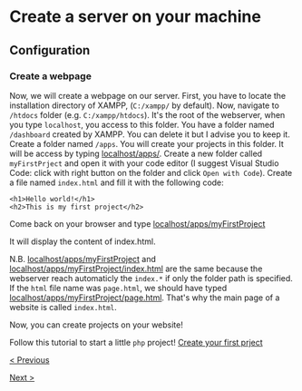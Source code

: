 # Create a server on your machine
## Configuration
### Create a webpage
Now, we will create a webpage on our server. First, you have to locate the installation directory of XAMPP, (`C:/xampp/` by default). Now, navigate to `/htdocs` folder (e.g. `C:/xampp/htdocs`). It's the root of the webserver, when you type `localhost`, you access to this folder. You have a folder named `/dashboard` created by XAMPP. You can delete it but I advise you to keep it. Create a folder named `/apps`. You will create your projects in this folder. It will be access by typing [localhost/apps/](https://localhost/apps). Create a new folder called `myFirstPrject` and open it with your code editor (I suggest Visual Studio Code: click with right button on the folder and click `Open with Code`). Create a file named `index.html` and fill it with the following code:

```
<h1>Hello world!</h1>
<h2>This is my first project</h2>
```

Come back on your browser and type [localhost/apps/myFirstProject](http://localhost/apps/myFirstProject)

It will display the content of index.html.

N.B. [localhost/apps/myFirstProject](http://localhost/apps/myFirstProject) and [localhost/apps/myFirstProject/index.html](http://localhost/apps/myFirstProject/index.html) are the same because the webserver reach automaticly the `index.*` if only the folder path is specified. If the `html` file name was `page.html`, we should have typed [localhost/apps/myFirstProject/page.html](http://localhost/apps/myFirstProject/page.html). That's why the main page of a website is called `index.html`.

Now, you can create projects on your website!

Follow this tutorial to start a little `php` project! [Create your first prject](../php/Create%20your%20first%20prject/)


[< Previous](./2.Installation.md)

[Next >](./4.Database.md)